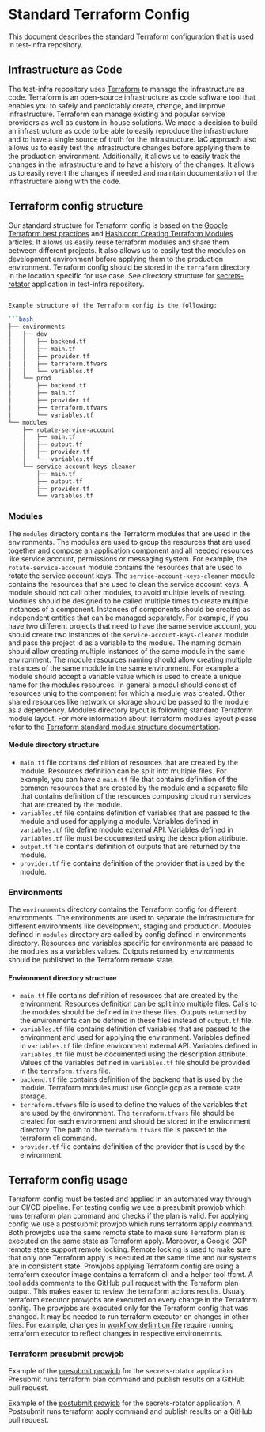 # Standard Terraform Config

This document describes the standard Terraform configuration that is used in test-infra repository. 

## Infrastructure as Code

The test-infra repository uses [Terraform](https://www.terraform.io/) to manage the infrastructure as code. Terraform is an open-source infrastructure as code software tool that enables you to safely and predictably create, change, and improve infrastructure. Terraform can manage existing and popular service providers as well as custom in-house solutions. We made a decision to build an infrastructure as code to be able to easily reproduce the infrastructure and to have a single source of truth for the infrastructure. IaC approach also allows us to easily test the infrastructure changes before applying them to the production environment. Additionally, it allows us to easily track the changes in the infrastructure and to have a history of the changes. It allows us to easily revert the changes if needed and maintain documentation of the infrastructure along with the code.

## Terraform config structure

Our standard structure for Terraform config is based on the [Google Terraform best practices](https://cloud.google.com/docs/terraform/best-practices-for-terraform) and [Hashicorp Creating Terraform Modules](https://developer.hashicorp.com/terraform/language/modules/develop) articles. It allows us easily reuse terraform modules and share them between different projects. It also allows us to easily test the modules on development environment before applying them to the production environment. Terraform config should be stored in the `terraform` directory in the location specific for use case. See directory structure for [secrets-rotator](https://github.com/kyma-project/test-infra/tree/main/development/secrets-rotator) application in test-infra repository.

```bash

Example structure of the Terraform config is the following:

```bash
├── environments
│   ├── dev
│   │   ├── backend.tf
│   │   ├── main.tf
│   │   ├── provider.tf
│   │   ├── terraform.tfvars
│   │   └── variables.tf
│   └── prod
│       ├── backend.tf
│       ├── main.tf
│       ├── provider.tf
│       ├── terraform.tfvars
│       └── variables.tf
└── modules
    ├── rotate-service-account
    │   ├── main.tf
    │   ├── output.tf
    │   ├── provider.tf
    │   └── variables.tf
    └── service-account-keys-cleaner
        ├── main.tf
        ├── output.tf
        ├── provider.tf
        └── variables.tf
```
### Modules

The `modules` directory contains the Terraform modules that are used in the environments. The modules are used to group the resources that are used together and compose an application component and all needed resources like service account, permissions or messaging system. For example, the `rotate-service-account` module contains the resources that are used to rotate the service account keys. The `service-account-keys-cleaner` module contains the resources that are used to clean the service account keys. A module should not call other modules, to avoid multiple levels of nesting. Modules should be designed to be called multiple times to create multiple instances of a component. Instances of components should be created as independent entities that can be managed separately. For example, if you have two different projects that need to have the same service account, you should create two instances of the `service-account-keys-cleaner` module and pass the project id as a variable to the module. The naming domain should allow creating multiple instances of the same module in the same environment. The module resources naming should allow creating multiple instances of the same module in the same environment. For example a module should accept a variable value which is used to create a unique name for the modules resources. In general a modul should consist of resources uniq to the component for which a module was created. Other shared resources like network or storage should be passed to the module as a dependency. Modules directory layout is following standard Terraform module layout. For more information about Terraform modules layout please refer to the [Terraform standard module structure documentation](https://developer.hashicorp.com/terraform/language/modules/develop/structure).

#### Module directory structure

- `main.tf` file contains definition of resources that are created by the module. Resources definition can be split into multiple files. For example, you can have a `main.tf` file that contains definition of the common resources that are created by the module and a separate file that contains definition of the resources composing cloud run services that are created by the module.
- `variables.tf` file contains definition of variables that are passed to the module and used for applying a module. Variables defined in `variables.tf` file define module external API. Variables defined in `variables.tf` file must be documented using the description attribute. 
- `output.tf` file contains definition of outputs that are returned by the module. 
- `provider.tf` file contains definition of the provider that is used by the module.

### Environments

The `environments` directory contains the Terraform config for different environments. The environments are used to separate the infrastructure for different environments like development, staging and production. Modules defined in `modules` directory are called by config defined in environments directory. Resources and variables specific for environments are passed to the modules as a variables values. Outputs returned by environments should be published to the Terraform remote state. 

#### Environment directory structure

- `main.tf` file contains definition of resources that are created by the environment. Resources definition can be split into multiple files. Calls to the modules should be defined in the these files. Outputs returned by the environments can be defined in these files instead of `output.tf` file.
- `variables.tf` file contains definition of variables that are passed to the environment and used for applying the environment. Variables defined in `variables.tf` file define environment external API. Variables defined in `variables.tf` file must be documented using the description attribute. Values of the variables defined in `variables.tf` file should be provided in the `terraform.tfvars` file.
- `backend.tf` file contains definition of the backend that is used by the module. Terraform modules must use Google gcp as a remote state storage.
- `terraform.tfvars` file is used to define the values of the variables that are used by the environment. The `terraform.tfvars` file should be created for each environment and should be stored in the environment directory. The path to the `terraform.tfvars` file is passed to the terraform cli command.
- `provider.tf` file contains definition of the provider that is used by the environment.

## Terraform config usage

Terraform config must be tested and applied in an automated way through our CI/CD pipeline. For testing config we use a presubmit prowjob which runs terraform plan command and checks if the plan is valid. For applying config we use a postsubmit prowjob which runs terraform apply command. Both prowjobs use the same remote state to make sure Terraform plan is executed on the same state as Terraform apply. Moreover, a Google GCP remote state support remote locking. Remote locking is used to make sure that only one Terraform apply is executed at the same time and our systems are in consistent state. Prowjobs applying Terraform config are using a terraform executor image contains a terraform cli and a helper tool tfcmt. A tool adds comments to the GitHub pull request with the Terraform plan output. This makes easier to review the terraform actions results. Usualy terraform executor prowjobs are executed on every change in the Terraform config. The prowjobs are executed only for the Terraform config that was changed. It may be needed to run terraform executor on changes in other files. For example, changes in [workflow definition file](https://github.com/kyma-project/test-infra/blob/main/development/gcp/workflows/secrets-leak-detector.yaml) require running terraform executor to reflect changes in respective environemnts.

### Terraform presubmit prowjob

Example of the [presubmit prowjob](https://github.com/kyma-project/test-infra/blob/4540c0ba3622b4f1fed47a50dedc189fdfc324b1/prow/jobs/test-infra/secrets-rotator.yaml#L92) for the secrets-rotator application. Presubmit runs terraform plan command and publish results on a GitHub pull request.

Example of the [postubmit prowjob](https://github.com/kyma-project/test-infra/blob/4540c0ba3622b4f1fed47a50dedc189fdfc324b1/prow/jobs/test-infra/secrets-rotator.yaml#L222) for the secrets-rotator application. A Postsubmit runs terraform apply command and publish results on a GitHub pull request.
